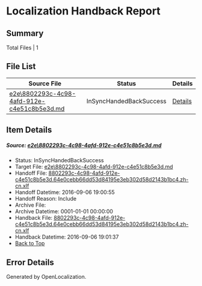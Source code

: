 # <a name='report-top'></a> Localization Handback Report

## Summary
 Total Files | 1

## File List
 Source File | Status | Details 
 ----------- | ------ | ------- 
 [e2e\8802293c-4c98-4afd-912e-c4e51c8b5e3d.md](https://github.com/OpenLocalizationTestOrg/ol-test0/blob/4d2f7f4bff1cd6acfe3f0aaac47234bf3ccc743c/e2e/8802293c-4c98-4afd-912e-c4e51c8b5e3d.md) | InSyncHandedBackSuccess | [Details](#7d7ba54e9627fdc064ae91dfa939743fd7da779e3)

## Item Details
##### <a name='7d7ba54e9627fdc064ae91dfa939743fd7da779e3'></a> Source: [e2e\8802293c-4c98-4afd-912e-c4e51c8b5e3d.md](https://github.com/OpenLocalizationTestOrg/ol-test0/blob/4d2f7f4bff1cd6acfe3f0aaac47234bf3ccc743c/e2e/8802293c-4c98-4afd-912e-c4e51c8b5e3d.md)
* Status: InSyncHandedBackSuccess
* Target File: [e2e\8802293c-4c98-4afd-912e-c4e51c8b5e3d.md](https://github.com/OpenLocalizationTestOrg/ol-test0-zhcn/blob/bc8a19040f83c854a32bb8ee7d13c362046d70bf/e2e/8802293c-4c98-4afd-912e-c4e51c8b5e3d.md)
* Handoff File: [8802293c-4c98-4afd-912e-c4e51c8b5e3d.64e0cebb66dd53d84195e3eb302d58d2143b1bc4.zh-cn.xlf](https://github.com/OpenLocalizationTestOrg/ol-test0-handoff/blob/f8c2fa06bf0e3eb995038f0bf001eeae739578b0/ol-handoff/OpenLocalizationTestOrg/ol-test0-zhcn/ci/ht/8802293c-4c98-4afd-912e-c4e51c8b5e3d.64e0cebb66dd53d84195e3eb302d58d2143b1bc4.zh-cn.xlf)
* Handoff Datetime: 2016-09-06 19:00:55
* Handoff Reason: Include
* Archive File: 
* Archive Datetime: 0001-01-01 00:00:00
* Handback File: [8802293c-4c98-4afd-912e-c4e51c8b5e3d.64e0cebb66dd53d84195e3eb302d58d2143b1bc4.zh-cn.xlf](https://github.com/OpenLocalizationTestOrg/ol-test0-handback/blob/b1f59b29dd4aa8f7c214a7d19083338ae894f03b/ol-handback/OpenLocalizationTestOrg/ol-test0-zhcn/ci/ht/8802293c-4c98-4afd-912e-c4e51c8b5e3d.64e0cebb66dd53d84195e3eb302d58d2143b1bc4.zh-cn.xlf)
* Handback Datetime: 2016-09-06 19:01:37
* [Back to Top](#report-top)


## Error Details

Generated by OpenLocalization.
